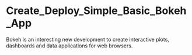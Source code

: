 # Create_Deploy_Simple_Basic_Bokeh_App
Bokeh is an interesting new development to create interactive plots, dashboards and data applications for web browsers.
